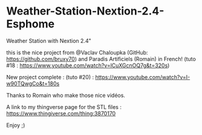 # Weather-Station-Nextion-2.4-Esphome
Weather Station with Nextion 2.4"


this is the nice project from @Vaclav Chaloupka (GitHub: https://github.com/bruxy70) and Paradis Artificiels (Romain) in French! (tuto #18 : https://www.youtube.com/watch?v=lCuXGcnOQ7g&t=320s)

New project complete : (tuto #20) : https://www.youtube.com/watch?v=I-w90TQwgCo&t=180s

Thanks to Romain who make those nice vidéos.

A link to my thingverse page for the STL files : https://www.thingiverse.com/thing:3870170

Enjoy ;)
